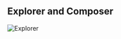 ## Explorer and Composer

![Explorer](https://user-images.githubusercontent.com/36884193/44481052-7b462300-a662-11e8-9e17-54635afe7c70.png)
